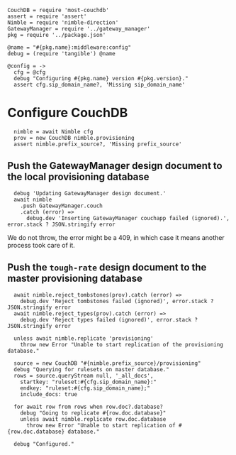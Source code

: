     CouchDB = require 'most-couchdb'
    assert = require 'assert'
    Nimble = require 'nimble-direction'
    GatewayManager = require '../gateway_manager'
    pkg = require '../package.json'

    @name = "#{pkg.name}:middleware:config"
    debug = (require 'tangible') @name

    @config = ->
      cfg = @cfg
      debug "Configuring #{pkg.name} version #{pkg.version}."
      assert cfg.sip_domain_name?, 'Missing sip_domain_name'

Configure CouchDB
=================

      nimble = await Nimble cfg
      prov = new CouchDB nimble.provisioning
      assert nimble.prefix_source?, 'Missing prefix_source'

Push the GatewayManager design document to the local provisioning database
--------------------------------------------------------------------------

      debug 'Updating GatewayManager design document.'
      await nimble
        .push GatewayManager.couch
        .catch (error) =>
          debug.dev 'Inserting GatewayManager couchapp failed (ignored).', error.stack ? JSON.stringify error

We do not throw, the error might be a 409, in which case it means another process took care of it.

Push the `tough-rate` design document to the master provisioning database
-------------------------------------------------------------------------

      await nimble.reject_tombstones(prov).catch (error) =>
        debug.dev 'Reject tombstones failed (ignored)', error.stack ? JSON.stringify error
      await nimble.reject_types(prov).catch (error) =>
        debug.dev 'Reject types failed (ignored)', error.stack ? JSON.stringify error

      unless await nimble.replicate 'provisioning'
        throw new Error "Unable to start replication of the provisioning database."

      source = new CouchDB "#{nimble.prefix_source}/provisioning"
      debug "Querying for rulesets on master database."
      rows = source.queryStream null, '_all_docs',
        startkey: "ruleset:#{cfg.sip_domain_name}:"
        endkey: "ruleset:#{cfg.sip_domain_name};"
        include_docs: true

      for await row from rows when row.doc?.database?
        debug "Going to replicate #{row.doc.database}"
        unless await nimble.replicate row.doc.database
          throw new Error "Unable to start replication of #{row.doc.database} database."

      debug "Configured."
